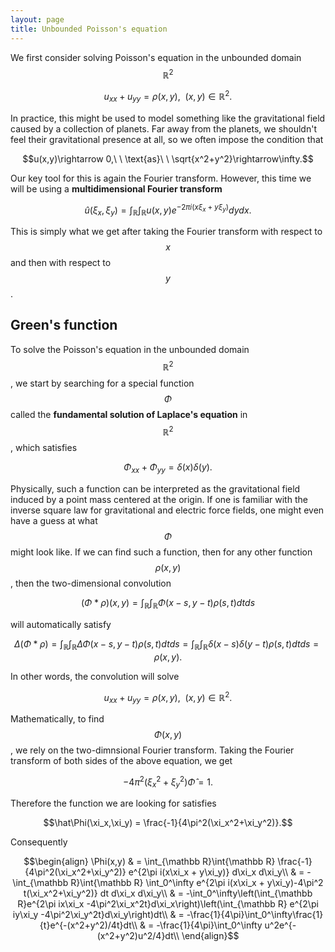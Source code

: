 ```yaml
---
layout: page
title: Unbounded Poisson's equation
---
```


We first consider solving Poisson's equation in the unbounded domain $$\mathbb{R}^2$$

$$u_{xx} + u_{yy} = \rho(x,y),\ \ (x,y)\in\mathbb R^2.$$

In practice, this might be used to model something like the gravitational field caused by a collection of planets.
Far away from the planets, we shouldn't feel their gravitational presence at all, so we often impose the condition that

$$u(x,y)\rightarrow 0,\ \ \text{as}\ \ \sqrt{x^2+y^2}\rightarrow\infty.$$

Our key tool for this is again the Fourier transform.  However, this time we will be using a **multidimensional Fourier transform**

$$\hat u(\xi_x,\xi_y) = \int_{\mathbb R}\int_{\mathbb R} u(x,y)e^{-2\pi i(x\xi_x+y\xi_y)}dydx.$$

This is simply what we get after taking the Fourier transform with respect to $$x$$ and then with respect to $$y$$.


## Green's function
To solve the Poisson's equation in the unbounded domain $$\mathbb R^2$$, we start by searching for a special function $$\Phi$$ called the **fundamental solution of Laplace's equation** in $$\mathbb{R}^2$$, which satisfies

$$\Phi_{xx} + \Phi_{yy} = \delta(x)\delta(y).$$

Physically, such a function can be interpreted as the gravitational field induced by a point mass centered at the origin.
If one is familiar with the inverse square law for gravitational and electric force fields, one might even have a guess at what $$\Phi$$ might look like.
If we can find such a function, then for any other function $$\rho(x,y)$$, then the two-dimensional convolution

$$(\Phi * \rho)(x,y) = \int_{\mathbb R}\int_{\mathbb R} \Phi(x-s,y-t)\rho(s,t)dtds$$

will automatically satisfy

$$\Delta (\Phi * \rho) = \int_{\mathbb R}\int_{\mathbb R} \Delta \Phi(x-s,y-t)\rho(s,t)dtds = \int_{\mathbb R}\int_{\mathbb R} \delta(x-s)\delta(y-t)\rho(s,t)dtds = \rho(x,y).$$

In other words, the convolution will solve

$$u_{xx} + u_{yy} = \rho(x,y),\ \ (x,y)\in\mathbb R^2.$$

Mathematically, to find $$\Phi(x,y)$$, we rely on the two-dimnsional Fourier transform.
Taking the Fourier transform of both sides of the above equation, we get

$$-4\pi^2(\xi_x^2 + \xi_y^2)\hat \Phi = 1.$$

Therefore the function we are looking for satisfies

$$\hat\Phi(\xi_x,\xi_y) = \frac{-1}{4\pi^2(\xi_x^2+\xi_y^2)}.$$

Consequently

$$\begin{align}
\Phi(x,y)
  & = \int_{\mathbb R}\int{\mathbb R} \frac{-1}{4\pi^2(\xi_x^2+\xi_y^2)} e^{2\pi i(x\xi_x + y\xi_y)} d\xi_x d\xi_y\\
  & = -\int_{\mathbb R}\int{\mathbb R} \int_0^\infty e^{2\pi i(x\xi_x + y\xi_y)-4\pi^2 t(\xi_x^2+\xi_y^2)} dt d\xi_x d\xi_y\\
  & = -\int_0^\infty\left(\int_{\mathbb R}e^{2\pi ix\xi_x -4\pi^2\xi_x^2t}d\xi_x\right)\left(\int_{\mathbb R}  e^{2\pi iy\xi_y -4\pi^2\xi_y^2t}d\xi_y\right)dt\\
  & = -\frac{1}{4\pi}\int_0^\infty\frac{1}{t}e^{-(x^2+y^2)/4t}dt\\
  & = -\frac{1}{4\pi}\int_0^\infty u^2e^{-(x^2+y^2)u^2/4}dt\\
\end{align}$$


